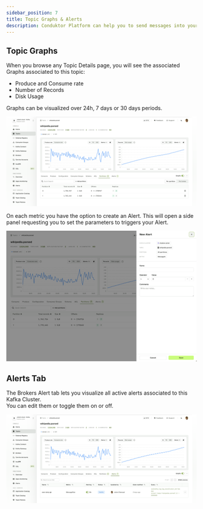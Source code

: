 ```yaml
---
sidebar_position: 7
title: Topic Graphs & Alerts
description: Conduktor Platform can help you to send messages into your topic. It's a useful feature for testing something without having to write a complete application.
---
```


## Topic Graphs 

When you browse any Topic Details page, you will see the associated Graphs associated to this topic:
- Produce and Consume rate
- Number of Records
- Disk Usage

Graphs can be visualized over 24h, 7 days or 30 days periods.

![img.png](img/topic-graphs.png)

On each metric you have the option to create an Alert. This will open a side panel requesting you to set the parameters to triggers your Alert.

![img.png](img/topic-create-alert.png)


## Alerts Tab

The Brokers Alert tab lets you visualize all active alerts associated to this Kafka Cluster.  
You can edit them or toggle them on or off.

![img.png](img/alerts-tab.png)
          